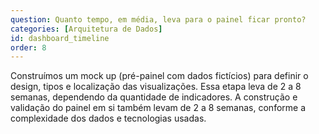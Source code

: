```yaml
---
question: Quanto tempo, em média, leva para o painel ficar pronto?
categories: [Arquitetura de Dados]
id: dashboard_timeline
order: 8
---
```


Construímos um mock up (pré-painel com dados fictícios) para definir o design, tipos e localização das visualizações. Essa etapa leva de 2 a 8 semanas, dependendo da quantidade de indicadores. A construção e validação do painel em si também levam de 2 a 8 semanas, conforme a complexidade dos dados e tecnologias usadas.